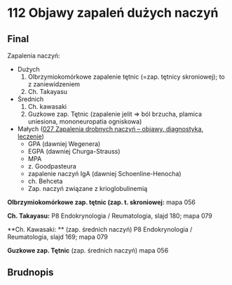 # 112 Objawy zapaleń dużych naczyń

## Final

Zapalenia naczyń:

- Dużych
  1. Olbrzymiokomórkowe zapalenie tętnic (=zap. tętnicy skroniowej); to z zaniewidzeniem
  2. Ch. Takayasu
- Średnich
  1. Ch. kawasaki
  2. Guzkowe zap. Tętnic (zapalenie jelit => ból brzucha, plamica uniesiona, mononeuropatia ogniskowa)
- Małych ([027 Zapalenia drobnych naczyń – objawy, diagnostyka, leczenie](./odpowiedzi/027%20Zapalenia%20drobnych%20naczyń%20–%20objawy,%20diagnostyka,%20leczenie.md))
  - GPA (dawniej Wegenera)
  - EGPA (dawniej Churga-Strauss)
  - MPA
  - z. Goodpasteura
  - zapalenie naczyń IgA (dawniej Schoenline-Henocha)
  - ch. Behceta
  - Zap. naczyń związane z krioglobulinemią



**Olbrzymiokomórkowe zap. tętnic (zap. t. skroniowej:** mapa 056



**Ch. Takayasu:** P8 Endokrynologia / Reumatologia, slajd 180; mapa 079



**Ch. Kawasaki: ** (zap. średnich naczyń) P8 Endokrynologia / Reumatologia, slajd 169; mapa 079



**Guzkowe zap. Tętnic** (zap. średnich naczyń) mapa 056



## Brudnopis

